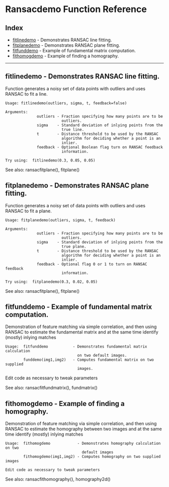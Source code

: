 Ransacdemo Function Reference
=============================

## Index

* [fitlinedemo](#fitlinedemo) - Demonstrates RANSAC line fitting.
* [fitplanedemo](#fitplanedemo) - Demonstrates RANSAC plane fitting.
* [fitfunddemo](#fitfunddemo) - Example of fundamental matrix computation.
* [fithomogdemo](#fithomogdemo) - Example of finding a homography.

____________________________________________

## fitlinedemo - Demonstrates RANSAC line fitting.

Function generates a noisy set of data points with outliers and uses
RANSAC to fit a line.

```
Usage: fitlinedemo(outliers, sigma, t, feedback=false)

Arguments:
              outliers - Fraction specifying how many points are to be
                         outliers.
              sigma    - Standard deviation of inlying points from the
                         true line.
              t        - Distance threshold to be used by the RANSAC
                         algorithm for deciding whether a point is an
                         inlier. 
              feedback - Optional Boolean flag turn on RANSAC feedback
                         information.

Try using:  fitlinedemo(0.3, 0.05, 0.05)
```

See also: ransacfitplane(), fitplane()


## fitplanedemo - Demonstrates RANSAC plane fitting.

Function generates a noisy set of data points with outliers and uses
RANSAC to fit a plane.

```
Usage: fitplanedemo(outliers, sigma, t, feedback)

Arguments:
              outliers - Fraction specifying how many points are to be
                         outliers.
              sigma    - Standard deviation of inlying points from the
                         true plane.
              t        - Distance threshold to be used by the RANSAC
                         algorithm for deciding whether a point is an
                         inlier. 
              feedback - Optional flag 0 or 1 to turn on RANSAC feedback
                         information.

Try using:  fitplanedemo(0.3, 0.02, 0.05)
```

See also: ransacfitplane(), fitplane()


## fitfunddemo - Example of fundamental matrix computation.

Demonstration of feature matching via simple correlation, and then using
RANSAC to estimate the fundamental matrix and at the same time identify
(mostly) inlying matches
```
Usage:  fitfunddemo           - Demonstrates fundamental matrix calculation
                                on two default images.
        funddemo(img1,img2)   - Computes fundamental matrix on two supplied
                                images.
```
Edit code as necessary to tweak parameters

See also: ransacfitfundmatrix(), fundmatrix()


## fithomogdemo - Example of finding a homography.

Demonstration of feature matching via simple correlation, and then using
RANSAC to estimate the homography between two images and at the same time
identify (mostly) inlying matches
```
Usage:  fithomogdemo            - Demonstrates homography calculation on two 
                                  default images
        fithomogdemo(img1,img2) - Computes homography on two supplied images

Edit code as necessary to tweak parameters
```
See also: ransacfithomography(), homography2d()